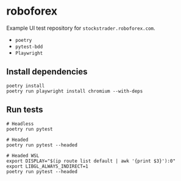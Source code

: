 # roboforex
Example UI test repository for `stockstrader.roboforex.com`.
- `poetry `
- `pytest-bdd`
- `Playwright`

## Install dependencies
```shell
poetry install
poetry run playwright install chromium --with-deps
```

## Run tests
```shell
# Headless
poetry run pytest

# Headed
poetry run pytest --headed

# Headed WSL
export DISPLAY="$(ip route list default | awk '{print $3}'):0"
export LIBGL_ALWAYS_INDIRECT=1
poetry run pytest --headed
```

